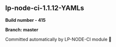 ## lp-node-ci-1.1.12-YAMLs

**Build number - 415**

**Branch: master**

 Committed automatically by LP-NODE-CI module :rocket: